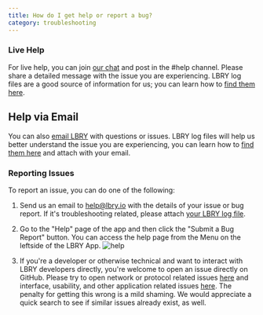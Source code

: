 ```yaml
---
title: How do I get help or report a bug?
category: troubleshooting
---
```


### Live Help

For live help, you can join [our chat](https://chat.lbry.io) and post in the #help channel. Please share a detailed message with the issue you are experiencing. LBRY log files are a good source of information for us; you can learn how to [find them here](https://lbry.io/faq/how-to-find-lbry-log-file).

## Help via Email

You can also [email LBRY](mailto:help@lbry.io) with questions or issues. LBRY log files will help us better understand the issue you are experiencing, you can learn how to [find them here](https://lbry.io/faq/how-to-find-lbry-log-file) and attach with your email. 

### Reporting Issues

To report an issue, you can do one of the following:

1. Send us an email to [help@lbry.io](mailto:help@lbry.io) with the details of your issue or bug report. If it's troubleshooting related, please attach [your LBRY log file](https://lbry.io/faq/how-to-find-lbry-log-file).

1. Go to the "Help" page of the app and then click the "Submit a Bug Report" button. You can access the help page from the Menu on the leftside of the LBRY App.
![help](https://spee.ch/2/help.jpeg)
1. If you're a developer or otherwise technical and want to interact with LBRY developers directly, you're welcome to open an issue directly on GitHub. Please try to open network or protocol related issues [here](https://github.com/lbryio/lbry/issues) and interface, usability, and other application related issues [here](https://github.com/lbryio/lbry-app/issues). The penalty for getting this wrong is a mild shaming. We would appreciate a quick search to see if similar issues already exist, as well. 


